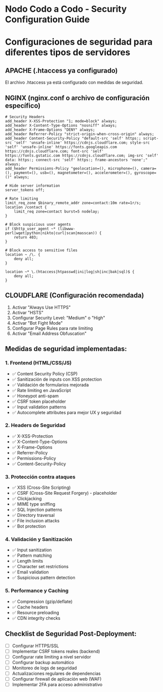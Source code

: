 # Nodo Codo a Codo - Security Configuration Guide
# Configuraciones de seguridad para diferentes tipos de servidores

## APACHE (.htaccess ya configurado)
El archivo .htaccess ya está configurado con medidas de seguridad.

## NGINX (nginx.conf o archivo de configuración específico)
```nginx
# Security Headers
add_header X-XSS-Protection "1; mode=block" always;
add_header X-Content-Type-Options "nosniff" always;
add_header X-Frame-Options "DENY" always;
add_header Referrer-Policy "strict-origin-when-cross-origin" always;
add_header Content-Security-Policy "default-src 'self' https:; script-src 'self' 'unsafe-inline' https://cdnjs.cloudflare.com; style-src 'self' 'unsafe-inline' https://fonts.googleapis.com https://cdnjs.cloudflare.com; font-src 'self' https://fonts.gstatic.com https://cdnjs.cloudflare.com; img-src 'self' data: https:; connect-src 'self' https:; frame-ancestors 'none';" always;
add_header Permissions-Policy "geolocation=(), microphone=(), camera=(), payment=(), usb=(), magnetometer=(), accelerometer=(), gyroscope=()" always;

# Hide server information
server_tokens off;

# Rate limiting
limit_req_zone $binary_remote_addr zone=contact:10m rate=1r/s;
location /contact {
    limit_req zone=contact burst=5 nodelay;
}

# Block suspicious user agents
if ($http_user_agent ~* (libwww-perl|wget|python|nikto|curl|scan|masscan)) {
    return 403;
}

# Block access to sensitive files
location ~ /\. {
    deny all;
}

location ~* \.(htaccess|htpasswd|ini|log|sh|inc|bak|sql)$ {
    deny all;
}
```

## CLOUDFLARE (Configuración recomendada)
1. Activar "Always Use HTTPS"
2. Activar "HSTS"
3. Configurar Security Level: "Medium" o "High"
4. Activar "Bot Fight Mode"
5. Configurar Page Rules para rate limiting
6. Activar "Email Address Obfuscation"

## Medidas de seguridad implementadas:

### 1. Frontend (HTML/CSS/JS)
- ✅ Content Security Policy (CSP)
- ✅ Sanitización de inputs con XSS protection
- ✅ Validación de formularios mejorada
- ✅ Rate limiting en JavaScript
- ✅ Honeypot anti-spam
- ✅ CSRF token placeholder
- ✅ Input validation patterns
- ✅ Autocomplete attributes para mejor UX y seguridad

### 2. Headers de Seguridad
- ✅ X-XSS-Protection
- ✅ X-Content-Type-Options
- ✅ X-Frame-Options
- ✅ Referrer-Policy
- ✅ Permissions-Policy
- ✅ Content-Security-Policy

### 3. Protección contra ataques
- ✅ XSS (Cross-Site Scripting)
- ✅ CSRF (Cross-Site Request Forgery) - placeholder
- ✅ Clickjacking
- ✅ MIME type sniffing
- ✅ SQL Injection patterns
- ✅ Directory traversal
- ✅ File inclusion attacks
- ✅ Bot protection

### 4. Validación y Sanitización
- ✅ Input sanitization
- ✅ Pattern matching
- ✅ Length limits
- ✅ Character set restrictions
- ✅ Email validation
- ✅ Suspicious pattern detection

### 5. Performance y Caching
- ✅ Compression (gzip/deflate)
- ✅ Cache headers
- ✅ Resource preloading
- ✅ CDN integrity checks

## Checklist de Seguridad Post-Deployment:
- [ ] Configurar HTTPS/SSL
- [ ] Implementar CSRF tokens reales (backend)
- [ ] Configurar rate limiting a nivel servidor
- [ ] Configurar backup automático
- [ ] Monitoreo de logs de seguridad
- [ ] Actualizaciones regulares de dependencias
- [ ] Configurar firewall de aplicación web (WAF)
- [ ] Implementar 2FA para acceso administrativo
